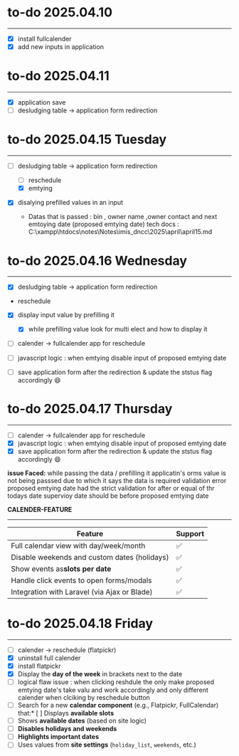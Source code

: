 # to-do 2025.04.10

---

* [X] install fullcalender
* [X] add new inputs in application

# to-do 2025.04.11

---

* [X] application save
* [ ] desludging table -> application form redirection

# to-do 2025.04.15 Tuesday

---

* [ ] desludging table -> application form redirection

  * [ ] reschedule
  * [X] emtying
* [X] disalying prefilled values in an input

  - Datas that is passed : bin , owner name ,owner contact and next emtoying date (proposed emtying date)
    tech docs : C:\xampp\htdocs\notes\Notes\imis_dncc\2025\april\april15.md

# to-do 2025.04.16 Wednesday

---

* [X] desludging table -> application form redirection

- reschedule

* [X] display input value by prefilling it

  - [X] while prefilling value look for multi elect and how to display it
* [ ] calender -> fullcalender app for reschedule
* [ ] javascript logic : when emtying disable input of proposed emtying date
* [ ] save application form after the redirection & update the ststus flag accordingly 😄

# to-do 2025.04.17 Thursday

---

* [ ] calender -> fullcalender app for reschedule
* [X] javascript logic : when emtying disable input of proposed emtying date
* [X] save application form after the redirection & update the ststus flag accordingly 😄

**issue Faced:**
while passing the data / prefilling it applicatin's orms value is not being passsed due to which it says the data is required validation error
proposed emtying date had the strict validation for after or equal of thr todays date
supervioy date should be before proposed emtying date

**CALENDER-FEATURE**

---

| Feature                                      | Support |
| -------------------------------------------- | ------- |
| Full calendar view with day/week/month       | ✅      |
| Disable weekends and custom dates (holidays) | ✅      |
| Show events as**slots per date**       | ✅      |
| Handle click events to open forms/modals     | ✅      |
| Integration with Laravel (via Ajax or Blade) | ✅      |

# to-do 2025.04.18 Friday

---

* [ ] calender -> reschedule (flatpickr)
* [X] uninstall full calender
* [X] install flatpickr
* [X] Display the **day of the week** in brackets next to the date
* [ ] logical flaw issue : when clicking reshdule the only make proposed emtying date's take valu and work accordingly and only different calender when clciking by reschedule button
* [ ] Search for a new **calendar component** (e.g., Flatpickr, FullCalendar) that:* [ ] Displays **available slots**
* [ ] Shows **available dates** (based on site logic)
* [ ] **Disables holidays and weekends**
* [ ] **Highlights important dates**
* [ ] Uses values from **site settings** (`holiday_list`, `weekends`, etc.)
